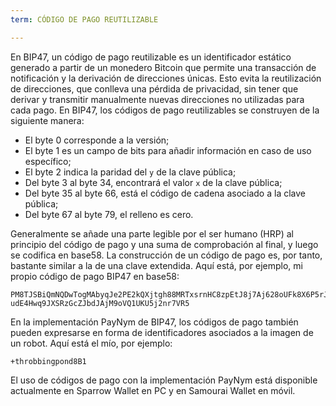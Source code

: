 ```yaml
---
term: CÓDIGO DE PAGO REUTILIZABLE

---
```

En BIP47, un código de pago reutilizable es un identificador estático generado a partir de un monedero Bitcoin que permite una transacción de notificación y la derivación de direcciones únicas. Esto evita la reutilización de direcciones, que conlleva una pérdida de privacidad, sin tener que derivar y transmitir manualmente nuevas direcciones no utilizadas para cada pago. En BIP47, los códigos de pago reutilizables se construyen de la siguiente manera:


- El byte 0 corresponde a la versión;
- El byte 1 es un campo de bits para añadir información en caso de uso específico;
- El byte 2 indica la paridad del `y` de la clave pública;
- Del byte 3 al byte 34, encontrará el valor `x` de la clave pública;
- Del byte 35 al byte 66, está el código de cadena asociado a la clave pública;
- Del byte 67 al byte 79, el relleno es cero.

Generalmente se añade una parte legible por el ser humano (HRP) al principio del código de pago y una suma de comprobación al final, y luego se codifica en base58. La construcción de un código de pago es, por tanto, bastante similar a la de una clave extendida. Aquí está, por ejemplo, mi propio código de pago BIP47 en base58:

```text
PM8TJSBiQmNQDwTogMAbyqJe2PE2kQXjtgh88MRTxsrnHC8zpEtJ8j7Aj628oUFk8X6P5rJ7P5qD
udE4Hwq9JXSRzGcZJbdJAjM9oVQ1UKU5j2nr7VR5
```

En la implementación PayNym de BIP47, los códigos de pago también pueden expresarse en forma de identificadores asociados a la imagen de un robot. Aquí está el mío, por ejemplo:

```text
+throbbingpond8B1
```

El uso de códigos de pago con la implementación PayNym está disponible actualmente en Sparrow Wallet en PC y en Samourai Wallet en móvil.